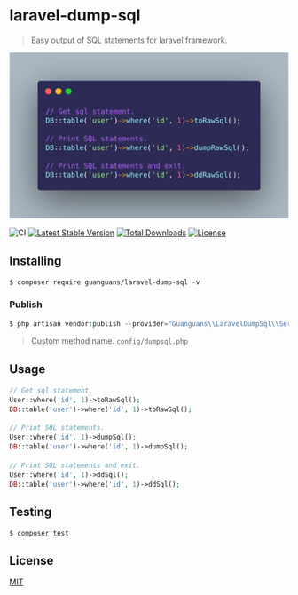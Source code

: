 # laravel-dump-sql

> Easy output of SQL statements for laravel framework.

<p align="center"><img src="./docs/usage.png"></p>

![CI](https://github.com/guanguans/laravel-dump-sql/workflows/CI/badge.svg)
[![Latest Stable Version](https://poser.pugx.org/guanguans/laravel-dump-sql/v)](//packagist.org/packages/guanguans/laravel-dump-sql)
[![Total Downloads](https://poser.pugx.org/guanguans/laravel-dump-sql/downloads)](//packagist.org/packages/guanguans/laravel-dump-sql)
[![License](https://poser.pugx.org/guanguans/laravel-dump-sql/license)](//packagist.org/packages/guanguans/laravel-dump-sql)

## Installing

``` shell
$ composer require guanguans/laravel-dump-sql -v
```

### Publish

```php
$ php artisan vendor:publish --provider="Guanguans\\LaravelDumpSql\\ServiceProvider"
```

> Custom method name. `config/dumpsql.php`

## Usage

``` php
// Get sql statement.
User::where('id', 1)->toRawSql();
DB::table('user')->where('id', 1)->toRawSql();

// Print SQL statements.
User::where('id', 1)->dumpSql();
DB::table('user')->where('id', 1)->dumpSql();

// Print SQL statements and exit.
User::where('id', 1)->ddSql();
DB::table('user')->where('id', 1)->ddSql();
```

## Testing

``` shell
$ composer test
```

## License

[MIT](LICENSE)
